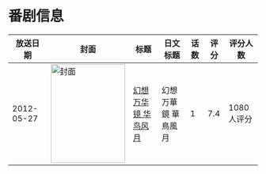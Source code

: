 # 番剧信息

|放送日期|封面|标题|日文标题|话数|评分|评分人数|
|---|---|---|---|---|---|---|
|2012-05-27|<img src="//lain.bgm.tv/pic/cover/c/c3/21/41013_z2WsM.jpg" alt="封面" style="width:150px;height:200px;object-fit:cover;">|[幻想万华镜 华鸟风月](https://bangumi.tv/subject/41013)|幻想万華鏡 華鳥風月|1|7.4|1080人评分|
